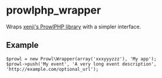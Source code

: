 
prowlphp_wrapper
================

Wraps [xenji's ProwlPHP library](https://github.com/xenji/ProwlPHP) with a simpler interface.


## Example

	$prowl = new Prowl\Wrapper(array('xxxyyyzzz'), 'My app');
	$prowl->push('My event', 'A very long event description', 'http://example.com/optional_url');
